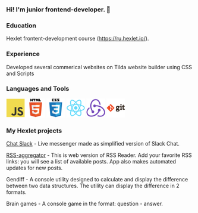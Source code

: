 ### Hi! I'm junior frontend-developer. 👋

### Education
Hexlet frontent-development course (https://ru.hexlet.io/). 

### Experience 
Developed several commerical websites on Tilda website builder using CSS and Scripts

### Languages and Tools

<p float="left">
  <img src="https://github.com/devicons/devicon/blob/master/icons/javascript/javascript-original.svg" width="50" height="50">
  <img src="https://github.com/devicons/devicon/blob/master/icons/html5/html5-original-wordmark.svg" width="50" height="50">
  <img src="https://github.com/devicons/devicon/blob/master/icons/css3/css3-original-wordmark.svg" width="50" height="50">
  <img src="https://github.com/devicons/devicon/blob/master/icons/react/react-original.svg" width="50" height="50">
  <img src="https://github.com/devicons/devicon/blob/master/icons/redux/redux-original.svg" width="50" height="50">
  <img src="https://github.com/devicons/devicon/blob/master/icons/git/git-original-wordmark.svg" width="50" height="50">
</p>

### My Hexlet projects

[Chat Slack](https://github.com/Viltorn/frontend-project-12) - Live messenger made as simplified version of Slack Chat.

[RSS-aggregator](https://github.com/Viltorn/frontend-project-11) - This is web version of RSS Reader. Add your favorite RSS links: you will see a list of available posts. App also makes automated updates for new posts.

Gendiff - A console utility designed to calculate and display the difference between two data structures. The utility can display the difference in 2 formats.

Brain games - A console game in the format: question - answer.
